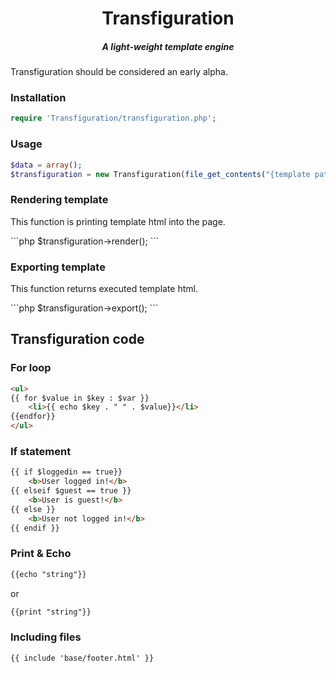 <div align="center">
	<h1>
	<span>Transfiguration</span>
	<h5 >A light-weight template engine</h5>
	</h1>
</div>

<p>Transfiguration should be considered an early alpha.</p>

<h3>Installation</h3>

```php
require 'Transfiguration/transfiguration.php';
```

<h3>Usage</h3>

```php
$data = array();
$transfiguration = new Transfiguration(file_get_contents("{template path}"), $data, $include_path);
```

<h3>Rendering template</h3>
<p>This function is printing template html into the page.</p>
```php
$transfiguration->render();
```

<h3>Exporting template</h3>
<p>This function returns executed template html.</p>
```php
$transfiguration->export();
```

<h2>Transfiguration code</h2>

<h3>For loop</h3>

```html
<ul>
{{ for $value in $key : $var }}
	<li>{{ echo $key . " " . $value}}</li>
{{endfor}}
</ul>
```

<h3>If statement</h3>

```html
{{ if $loggedin == true}}
	<b>User logged in!</b>
{{ elseif $guest == true }}
	<b>User is guest!</b>
{{ else }}
 	<b>User not logged in!</b>
{{ endif }}
```

<h3>Print & Echo</h3>

```html
{{echo "string"}}
```
<p>or</p>

```html
{{print "string"}}
```

<h3>Including files</h3>

```html
{{ include 'base/footer.html' }}
```